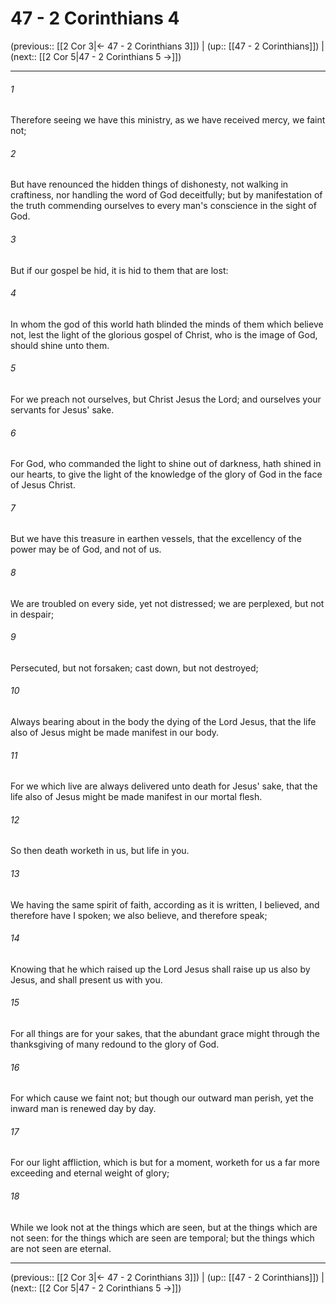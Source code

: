 # 47 - 2 Corinthians 4

(previous:: [[2 Cor 3|← 47 - 2 Corinthians 3]]) | (up:: [[47 - 2 Corinthians]]) | (next:: [[2 Cor 5|47 - 2 Corinthians 5 →]])

***


###### 1 
Therefore seeing we have this ministry, as we have received mercy, we faint not; 

###### 2 
But have renounced the hidden things of dishonesty, not walking in craftiness, nor handling the word of God deceitfully; but by manifestation of the truth commending ourselves to every man's conscience in the sight of God. 

###### 3 
But if our gospel be hid, it is hid to them that are lost: 

###### 4 
In whom the god of this world hath blinded the minds of them which believe not, lest the light of the glorious gospel of Christ, who is the image of God, should shine unto them. 

###### 5 
For we preach not ourselves, but Christ Jesus the Lord; and ourselves your servants for Jesus' sake. 

###### 6 
For God, who commanded the light to shine out of darkness, hath shined in our hearts, to give the light of the knowledge of the glory of God in the face of Jesus Christ. 

###### 7 
But we have this treasure in earthen vessels, that the excellency of the power may be of God, and not of us. 

###### 8 
We are troubled on every side, yet not distressed; we are perplexed, but not in despair; 

###### 9 
Persecuted, but not forsaken; cast down, but not destroyed; 

###### 10 
Always bearing about in the body the dying of the Lord Jesus, that the life also of Jesus might be made manifest in our body. 

###### 11 
For we which live are always delivered unto death for Jesus' sake, that the life also of Jesus might be made manifest in our mortal flesh. 

###### 12 
So then death worketh in us, but life in you. 

###### 13 
We having the same spirit of faith, according as it is written, I believed, and therefore have I spoken; we also believe, and therefore speak; 

###### 14 
Knowing that he which raised up the Lord Jesus shall raise up us also by Jesus, and shall present us with you. 

###### 15 
For all things are for your sakes, that the abundant grace might through the thanksgiving of many redound to the glory of God. 

###### 16 
For which cause we faint not; but though our outward man perish, yet the inward man is renewed day by day. 

###### 17 
For our light affliction, which is but for a moment, worketh for us a far more exceeding and eternal weight of glory; 

###### 18 
While we look not at the things which are seen, but at the things which are not seen: for the things which are seen are temporal; but the things which are not seen are eternal.

***

(previous:: [[2 Cor 3|← 47 - 2 Corinthians 3]]) | (up:: [[47 - 2 Corinthians]]) | (next:: [[2 Cor 5|47 - 2 Corinthians 5 →]])
